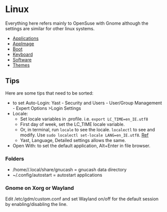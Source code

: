 # Linux

Everything here refers mainly to OpenSuse with Gnome although the settings are similar for other linux systems.

- [Applications](applications)
- [AppImage](appimage)
- [Boot](boot)
- [Keyboard](keyboard)
- [Software](software)
- [Themes](themes)

## Tips

Here are some tips that need to be sorted:

- to set Auto-Login: Yast - Security and Users - User/Group Management - Expert Options >Login Settings 
- Locale:
    - Set locale variables in .profile. i.e. `export LC_TIME=en_IE.utf8`
    - First day of week, set the LC_TIME locale variable.
    - Or, in terminal, run `locale` to see the locale. `localectl` to see and modify. Use `sudo localectl set-locale LANG=en_IE.utf8`. [Ref](https://www.cyberciti.biz/faq/how-to-set-locales-i18n-on-a-linux-unix/)
    - Yast, Language, Detailed settings allows the same.
- Open With: to set the default application, Alt+Enter in file browser.

### Folders

- /home/<user>/.local/share/gnucash = gnucash data directory
- ~/.config/autostart  = autostart applications

### Gnome on Xorg or Wayland

Edit /etc/gdm/custom.conf and set Wayland on/off for the default session by enabling/disabling the line.
